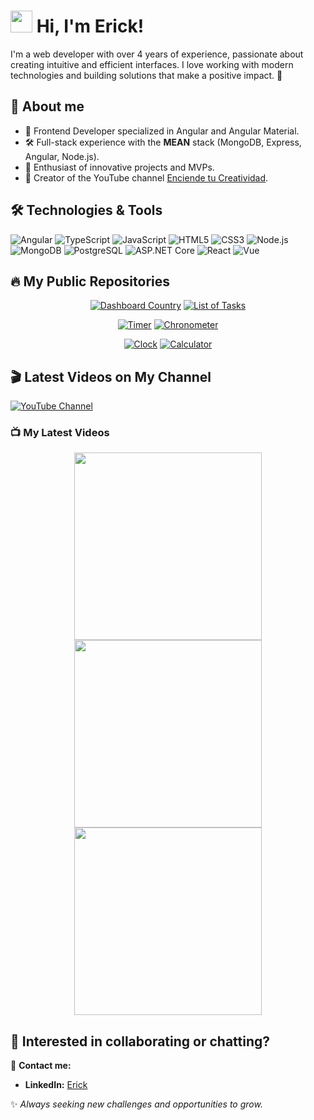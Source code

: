 # <img src="https://media.giphy.com/media/hvRJCLFzcasrR4ia7z/giphy.gif" width="35"> Hi, I'm Erick!

I'm a web developer with over 4 years of experience, passionate about creating intuitive and efficient interfaces. I love working with modern technologies and building solutions that make a positive impact. 🚀

## 🌟 About me
- 🎯 Frontend Developer specialized in Angular and Angular Material.
- 🛠️ Full-stack experience with the **MEAN** stack (MongoDB, Express, Angular, Node.js).
- 📌 Enthusiast of innovative projects and MVPs.
- 🎥 Creator of the YouTube channel [Enciende tu Creatividad](https://www.youtube.com/@enciendetucreatividad9879).

## 🛠️ Technologies & Tools

![Angular](https://img.shields.io/badge/Angular-DD0031?style=for-the-badge&logo=angular&logoColor=white)
![TypeScript](https://img.shields.io/badge/TypeScript-007ACC?style=for-the-badge&logo=typescript&logoColor=white)
![JavaScript](https://img.shields.io/badge/JavaScript-F7DF1E?style=for-the-badge&logo=javascript&logoColor=black)
![HTML5](https://img.shields.io/badge/HTML5-E34F26?style=for-the-badge&logo=html5&logoColor=white)
![CSS3](https://img.shields.io/badge/CSS3-1572B6?style=for-the-badge&logo=css3&logoColor=white)
![Node.js](https://img.shields.io/badge/Node.js-339933?style=for-the-badge&logo=node-dot-js&logoColor=white)
![MongoDB](https://img.shields.io/badge/MongoDB-4EA94B?style=for-the-badge&logo=mongodb&logoColor=white)
![PostgreSQL](https://img.shields.io/badge/PostgreSQL-316192?style=for-the-badge&logo=postgresql&logoColor=white)
![ASP.NET Core](https://img.shields.io/badge/ASP.NET_Core-5C2D91?style=for-the-badge&logo=dotnet&logoColor=white)
![React](https://img.shields.io/badge/React-61DAFB?style=for-the-badge&logo=react&logoColor=black)
![Vue](https://img.shields.io/badge/Vue.js-4FC08D?style=for-the-badge&logo=vue-dot-js&logoColor=white)

<!-- 
## 📊 My GitHub Stats

![Top Langs](https://github-readme-stats-git-masterrstaa-rickstaa.vercel.app/api/top-langs/?username=erick-ch&layout=compact&theme=radical)

![Erick's GitHub stats](https://github-readme-stats-git-masterrstaa-rickstaa.vercel.app/api?username=erick-ch&show_icons=true&theme=radical)
-->

## 🔥 My Public Repositories

<div align="center">
  
[![Dashboard Country](https://github-readme-stats.vercel.app/api/pin/?username=enciendecreatividad&repo=dashboard_country&theme=radical)](https://github.com/enciendecreatividad/dashboard_country)
[![List of Tasks](https://github-readme-stats.vercel.app/api/pin/?username=enciendecreatividad&repo=list_of_tasks&theme=radical)](https://github.com/enciendecreatividad/list_of_tasks)

[![Timer](https://github-readme-stats.vercel.app/api/pin/?username=enciendecreatividad&repo=timer&theme=radical)](https://github.com/enciendecreatividad/timer)
[![Chronometer](https://github-readme-stats.vercel.app/api/pin/?username=enciendecreatividad&repo=chronometer&theme=radical)](https://github.com/enciendecreatividad/chronometer)

[![Clock](https://github-readme-stats.vercel.app/api/pin/?username=enciendecreatividad&repo=clock&theme=radical)](https://github.com/enciendecreatividad/clock)
[![Calculator](https://github-readme-stats.vercel.app/api/pin/?username=enciendecreatividad&repo=calculator&theme=radical)](https://github.com/enciendecreatividad/calculator)

</div>


## 🎬 Latest Videos on My Channel

[![YouTube Channel](https://img.shields.io/badge/YouTube-Subscribe-red?style=for-the-badge&logo=youtube)](https://www.youtube.com/@enciendetucreatividad9879)

### 📺 My Latest Videos
<div align="center">

<a href="https://www.youtube.com/watch?v=-xQUWPOtSV0"><img src="https://img.youtube.com/vi/-xQUWPOtSV0/hqdefault.jpg" width="300" /></a>
<a href="https://www.youtube.com/watch?v=cBHyWQNK0Zc&t=665s"><img src="https://img.youtube.com/vi/cBHyWQNK0Zc/hqdefault.jpg" width="300" /></a>
<a href="https://www.youtube.com/watch?v=M6QBwPmwo6E"><img src="https://img.youtube.com/vi/M6QBwPmwo6E/hqdefault.jpg" width="300" /></a>

</div>

## 💬 Interested in collaborating or chatting?

📩 **Contact me:**
- **LinkedIn:** [Erick](https://www.linkedin.com/in/erick-chambi/)
<!-- - **Email:** erick.dev@gmail.com -->

✨ _Always seeking new challenges and opportunities to grow._



<!--
**erick-ch/erick-ch** is a ✨ _special_ ✨ repository because its `README.md` (this file) appears on your GitHub profile.

Here are some ideas to get you started:

- 🔭 I’m currently working on ...
- 🌱 I’m currently learning ...
- 👯 I’m looking to collaborate on ...
- 🤔 I’m looking for help with ...
- 💬 Ask me about ...
- 📫 How to reach me: ...
- 😄 Pronouns: ...
- ⚡ Fun fact: ...
-->
